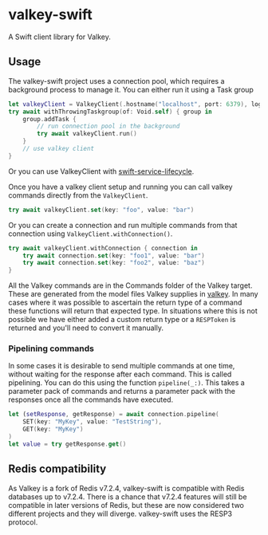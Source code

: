 # valkey-swift

A Swift client library for Valkey.

## Usage

The valkey-swift project uses a connection pool, which requires a background process to manage it. You can either run it using a Task group

```swift
let valkeyClient = ValkeyClient(.hostname("localhost", port: 6379), logger: logger)
try await withThrowingTaskgroup(of: Void.self) { group in
    group.addTask {
        // run connection pool in the background
        try await valkeyClient.run()
    }
    // use valkey client
}
```

Or you can use ValkeyClient with [swift-service-lifecycle](https://github.com/swift-server/swift-service-lifecycle).

Once you have a valkey client setup and running you can call valkey commands directly from the `ValkeyClient`.

```swift
try await valkeyClient.set(key: "foo", value: "bar")
```
Or you can create a connection and run multiple commands from that connection using `ValkeyClient.withConnection()`.

```swift
try await valkeyClient.withConnection { connection in
    try await connection.set(key: "foo1", value: "bar")
    try await connection.set(key: "foo2", value: "baz")
}
```

All the Valkey commands are in the Commands folder of the Valkey target. These are generated from the model files Valkey supplies in [valkey](https://github.com/valkey-io/valkey/src/commands). In many cases where it was possible to ascertain the return type of a command these functions will return that expected type. In situations where this is not possible we have either added a custom return type or a `RESPToken` is returned and you'll need to convert it manually.

### Pipelining commands

In some cases it is desirable to send multiple commands at one time, without waiting for the response after each command. This is called pipelining. You can do this using the function `pipeline(_:)`. This takes a parameter pack of commands and returns a parameter pack with the responses once all the commands have executed.

```swift
let (setResponse, getResponse) = await connection.pipeline(
    SET(key: "MyKey", value: "TestString"),
    GET(key: "MyKey")
)
let value = try getResponse.get()
```

## Redis compatibility

As Valkey is a fork of Redis v7.2.4, valkey-swift is compatible with Redis databases up to v7.2.4. There is a chance that v7.2.4 features will still be compatible in later versions of Redis, but these are now considered two different projects and they will diverge. valkey-swift uses the RESP3 protocol.
